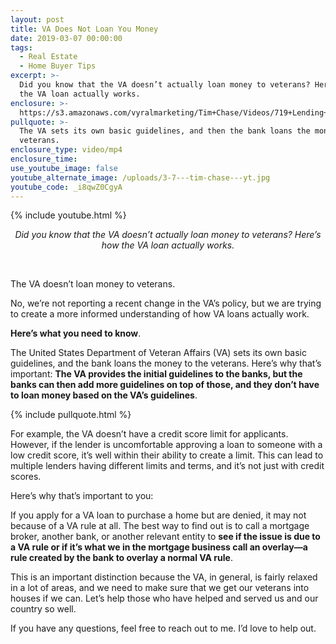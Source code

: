 ```yaml
---
layout: post
title: VA Does Not Loan You Money
date: 2019-03-07 00:00:00
tags:
  - Real Estate
  - Home Buyer Tips
excerpt: >-
  Did you know that the VA doesn’t actually loan money to veterans? Here’s how
  the VA loan actually works.
enclosure: >-
  https://s3.amazonaws.com/vyralmarketing/Tim+Chase/Videos/719+Lending+-+VA+Does+Not+Loan+You+Money.mp4
pullquote: >-
  The VA sets its own basic guidelines, and then the bank loans the money to the
  veterans.
enclosure_type: video/mp4
enclosure_time:
use_youtube_image: false
youtube_alternate_image: /uploads/3-7---tim-chase---yt.jpg
youtube_code: _i8qwZ0CgyA
---
```


{% include youtube.html %}

<center><em>Did you know that the VA doesn&rsquo;t actually loan money to veterans? Here&rsquo;s how the VA loan actually works.</em></center>

 

The VA doesn’t loan money to veterans.

No, we’re not reporting a recent change in the VA’s policy, but we are trying to create a more informed understanding of how VA loans actually work.

**Here’s what you need to know**.

The United States Department of Veteran Affairs (VA) sets its own basic guidelines, and the bank loans the money to the veterans. Here’s why that’s important: **The VA provides the initial guidelines to the banks, but the banks can then add more guidelines on top of those, and they don’t have to loan money based on the VA’s guidelines**.

{% include pullquote.html %}

For example, the VA doesn’t have a credit score limit for applicants. However, if the lender is uncomfortable approving a loan to someone with a low credit score, it’s well within their ability to create a limit. This can lead to multiple lenders having different limits and terms, and it’s not just with credit scores.

Here’s why that’s important to you:

If you apply for a VA loan to purchase a home but are denied, it may not because of a VA rule at all. The best way to find out is to call a mortgage broker, another bank, or another relevant entity to **see if the issue is due to a VA rule or if it’s what we in the mortgage business call an overlay—a rule created by the bank to overlay a normal VA rule**.

This is an important distinction because the VA, in general, is fairly relaxed in a lot of areas, and we need to make sure that we get our veterans into houses if we can. Let’s help those who have helped and served us and our country so well.

If you have any questions, feel free to reach out to me. I’d love to help out.